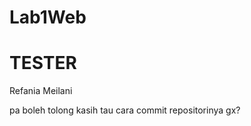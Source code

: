 # Lab1Web
<!DOCTYPE html>
<html lang="en">
<head>
    <meta charset="UTF-8">
    <meta name="viewport" content="width=device-width, initial-scale=1.0">
    <title>Latihan 1</title>
    <link rel="stylesheet" href="style.css">
</head>
<body>
    <h1>TESTER </h1>
<p>Refania Meilani</p>
</body>
</html> pa boleh tolong kasih tau cara commit repositorinya gx?
